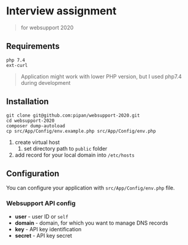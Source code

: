 # Interview assignment

> for websupport 2020

## Requirements

```
php 7.4
ext-curl
```

> Application might work with lower PHP version, but I used php7.4 during development

## Installation

```
git clone git@github.com:pipan/websupport-2020.git
cd websupport-2020
composer dump-autoload
cp src/App/Config/env.example.php src/App/Config/env.php
```

1. create virtual host
   1. set directory path to `public` folder
2. add record for your local domain into `/etc/hosts`

## Configuration

You can configure your application with `src/App/Config/env.php` file.

### Websupport API config

* **user** - user ID or `self`
* **domain** - domain, for which you want to manage DNS records
* **key** - API key identification
* **secret** - API key secret